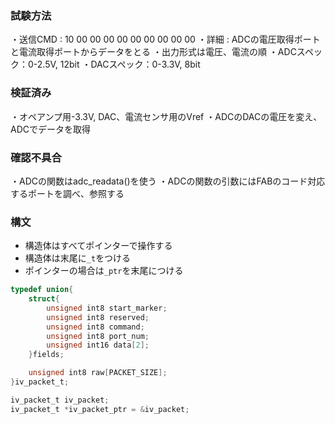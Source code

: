 ### 試験方法
 ・送信CMD : 10 00 00 00 00 00 00 00 00 00
 ・詳細    : ADCの電圧取得ポートと電流取得ポートからデータをとる
 ・出力形式は電圧、電流の順
 ・ADCスペック：0-2.5V, 12bit
 ・DACスペック：0-3.3V, 8bit

### 検証済み
・オペアンプ用-3.3V, DAC、電流センサ用のVref
・ADCのDACの電圧を変え、ADCでデータを取得

### 確認不具合
・ADCの関数はadc_readata()を使う
・ADCの関数の引数にはFABのコード対応するポートを調べ、参照する


### 構文
- 構造体はすべてポインターで操作する
- 構造体は末尾に`_t`をつける
- ポインターの場合は`_ptr`を末尾につける
```C
typedef union{
    struct{
        unsigned int8 start_marker;
        unsigned int8 reserved;
        unsigned int8 command;
        unsigned int8 port_num;
        unsigned int16 data[2];
    }fields;

    unsigned int8 raw[PACKET_SIZE];
}iv_packet_t;

iv_packet_t iv_packet;
iv_packet_t *iv_packet_ptr = &iv_packet;
```



